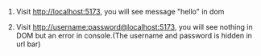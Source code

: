 1. Visit [http://localhost:5173](http://localhost:5173), you will see message "hello" in dom

2. Visit [http://username:password@localhost:5173](http://username:password@localhost:5173), you will see nothing in DOM but an error in console.(The username and password is hidden in url bar)
